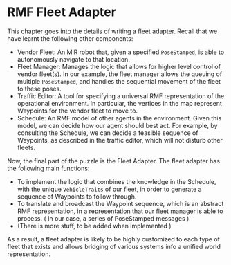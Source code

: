 # RMF Fleet Adapter
This chapter goes into the details of writing a fleet adapter. Recall that we have learnt the following other components:
* Vendor Fleet: An MiR robot that, given a specified `PoseStamped`, is able to autonomously navigate to that location.
* Fleet Manager: Manages the logic that allows for higher level control of vendor fleet(s). In our example, the fleet manager allows the queuing of multiple `PoseStamped`, and handles the sequential movement of the fleet to these poses.
* Traffic Editor: A tool for specifying a universal RMF representation of the operational environment. In particular, the vertices in the map represent 
Waypoints for the vendor fleet to move to.
* Schedule: An RMF model of other agents in the environment. Given this model, we can decide how our agent should best act. For example, by consulting the Schedule, we can decide a feasible sequence of Waypoints, as described in the traffic editor, which will not disturb other fleets.

Now, the final part of the puzzle is the Fleet Adapter. The fleet adapter has the following main functions:
* To implement the logic that combines the knowledge in the Schedule, with the unique `VehicleTraits` of our fleet, in order to generate a sequence of Waypoints to follow through.
* To translate and broadcast the Waypoint sequence, which is an abstract RMF representation, in a representation that our fleet manager is able to process. ( In our case, a series of PoseStamped messages ).
* (There is more stuff, to be added when implemented )

As a result, a fleet adapter is likely to be highly customized to each type of fleet that exists and allows bridging of various systems info a unified world representation. 